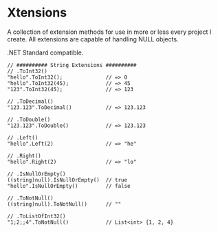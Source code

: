 # Xtensions

A collection of extension methods for use in more or less every project I create.
All extensions are capable of handling NULL objects.

.NET Standard compatible.

    // ########## String Extensions ########## 
    // .ToInt32()
    "hello".ToInt32();              // => 0 
    "hello".ToInt32(45);            // => 45 
    "123".ToInt32(45);              // => 123

    // .ToDecimal()
    "123.123".ToDecimal()           // => 123.123

    // .ToDouble()
    "123.123".ToDouble()            // => 123.123

    // .Left()
    "hello".Left(2)                 // => "he"

    // .Right()
    "hello".Right(2)                // => "lo"

    // .IsNullOrEmpty()
    ((string)null).IsNullOrEmpty()  // true
    "hello".IsNullOrEmpty()         // false

    // .ToNotNull()
    ((string)null).ToNotNull()      // ""

    // .ToListOfInt32()
    "1;2;;4".ToNotNull()            // List<int> {1, 2, 4} 
    